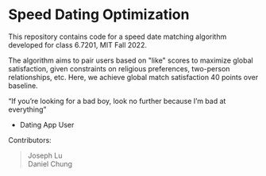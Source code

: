 # Speed Dating Optimization
This repository contains code for a speed date matching algorithm developed for class 6.7201, MIT Fall 2022. 

The algorithm aims to pair users based on "like" scores to maximize global satisfaction, given constraints on religious preferences, two-person relationships, etc. Here, we achieve global match satisfaction 40 points over baseline.

“If you’re looking for a bad boy, look no further because I’m bad at everything”
- Dating App User

Contributors:
> Joseph Lu <br /> Daniel Chung
